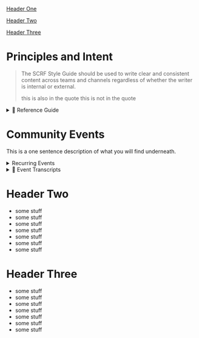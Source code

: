[Header One](https://github.com/scrf-test/Directory/blob/main/test-toc.md#header-one)

[Header Two](https://github.com/scrf-test/Directory/blob/main/test-toc.md#header-two)

[Header Three](https://github.com/scrf-test/Directory/blob/main/test-toc.md#header-three)

# Principles and Intent
> The SCRF Style Guide should be used to write clear and consistent content across teams and channels regardless of whether the writer is internal or external.
>
> this is also in the quote
this is not in the quote


<details>  
  <summary>📖 Reference Guide</summary> 

Please use this as a reference guide when writing for `SCRF`. With every piece of content, aim to:
 
**Educate** Give readers the exact information they need to know while breaking down concepts into the simplest terms possible. The writer is considered to be the expert educating the reader who may not have access to the same background information.

**Provide Value** The writer should understand the topic and use simple words and sentences. Before writing, ask: What purpose does this serve? Who is going to read it? What do they need to know?

**Be Open and Respectful** Treat readers with the respect they deserve. Remember they are busy, coming from everywhere, and with varied backgrounds. At SCRF, we want to inform while being considerate, impartial, and inclusive.
</details>


# Community Events
This is a one sentence description of what you will find underneath.
<details>  
  <summary>Recurring Events</summary> 

  
  **Weekly Community Calls**
  This is something about the community calls.
  [Learn More](https://github.com/smartcontractresearchforum/docs/blob/main/en/content_community_calls.md)
  
  **Reading Group**
  
</details>

<details>  
  <summary>🎯 Event Transcripts</summary> 

  - Central Bank Digital Currency (CBDC) Panel Transcript
  - Governance Implementation Panel Transcript
  - Governance Theory Panel Transcript
  - Identity and Reputation Panel Transcript
  - Privacy and SNARKS Panel Transcript

</details>

# Header Two
- some stuff
- some stuff
- some stuff
- some stuff
- some stuff
- some stuff
- some stuff

# Header Three
- some stuff
- some stuff
- some stuff
- some stuff
- some stuff
- some stuff
- some stuff
